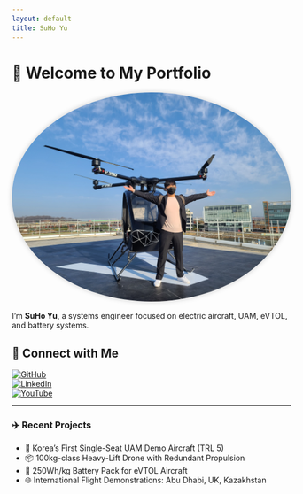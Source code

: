 ```yaml
---
layout: default
title: SuHo Yu
---
```


# 👋 Welcome to My Portfolio

<img src="assets/me.jpg" width="800" style="border-radius: 50%; box-shadow: 0 0 10px #ccc;" alt="Profile Image"/>

I’m **SuHo Yu**, a systems engineer focused on electric aircraft, UAM, eVTOL, and battery systems.

## 🔗 Connect with Me

[![GitHub](https://img.shields.io/badge/GitHub-181717?style=for-the-badge&logo=github&logoColor=white)](https://github.com/yoosuho)  
[![LinkedIn](https://img.shields.io/badge/LinkedIn-0A66C2?style=for-the-badge&logo=linkedin&logoColor=white)](https://www.linkedin.com/in/suho-yu/)  
[![YouTube](https://img.shields.io/badge/YouTube-FF0000?style=for-the-badge&logo=youtube&logoColor=white)](https://www.youtube.com/@jenk5109)

---

### ✈️ Recent Projects

- 🚁 Korea’s First Single-Seat UAM Demo Aircraft (TRL 5)
- 📦 100kg-class Heavy-Lift Drone with Redundant Propulsion
- 🔋 250Wh/kg Battery Pack for eVTOL Aircraft
- 🌐 International Flight Demonstrations: Abu Dhabi, UK, Kazakhstan
